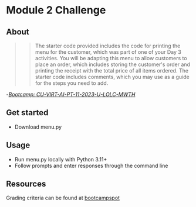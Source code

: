 # Module 2 Challenge

## About
>> The starter code provided includes the code for printing the menu for the customer, which was part of one of your Day 3 activities. You will be adapting this menu to allow customers to place an order, which includes storing the customer's order and printing the receipt with the total price of all items ordered. The starter code includes comments, which you may use as a guide for the steps you need to add.

-<cite>[Bootcamp: CU-VIRT-AI-PT-11-2023-U-LOLC-MWTH](https://bootcampspot.instructure.com/courses/4996/assignments/66986?module_item_id=1144011)<cite>

## Get started
- Download menu.py

## Usage
- Run menu.py locally with Python 3.11+
- Follow prompts and enter responses through the command line

## Resources
Grading criteria can be found at [bootcampspot](https://bootcampspot.instructure.com/courses/4996/assignments/66986?module_item_id=1144011)
